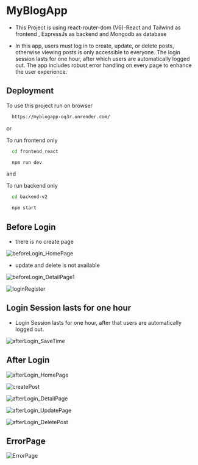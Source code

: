
# MyBlogApp
- This Project is using react-router-dom (V6)-React and Tailwind as frontend , ExpressJs as backend and Mongodb as database 



- In this app, users must log in to create, update, or delete posts, otherwise viewing posts is only accessible to everyone. The login session lasts for one hour, after which users are automatically logged out. The app includes robust error handling on every page to enhance the user experience.


## Deployment

To use this project run on browser

```bash
  https://myblogapp-oq3r.onrender.com/
```

or

To run frontend only
```bash
  cd frontend_react
```
```bash
  npm run dev
```

and

To run backend only
```bash
  cd backend-v2
```
```bash
  npm start
```

## Before Login

- there is no create page
  
![beforeLogin_HomePage](https://github.com/user-attachments/assets/204ad523-006a-4f01-9413-39245691982c)

- update and delete is not available
  
![beforeLogin_DetailPage1](https://github.com/user-attachments/assets/4c5745a0-34ba-4be9-87a8-27b6722708f1)

![loginRegister](https://github.com/user-attachments/assets/250d534b-31bf-4eb3-97c2-978a34a02e77)

## Login Session lasts for one hour

- Login Session lasts for one hour, after that users are automatically logged out.
  
![afterLogin_SaveTime](https://github.com/user-attachments/assets/41b67e95-31a9-4d24-9f5c-41f4134b7e12)

## After Login
![afterLogin_HomePage](https://github.com/user-attachments/assets/6127d30f-628c-4685-bda4-3b4fe3eab3c0)

![createPost](https://github.com/user-attachments/assets/ba6ce68d-af81-4824-9f25-79694687bbda)

![afterLogin_DetailPage](https://github.com/user-attachments/assets/758dd6ae-c2de-4986-9ee3-7be6c6d51ed5)

![afterLogin_UpdatePage](https://github.com/user-attachments/assets/98ceb0c1-8601-48be-a058-0ead42ecc910)

![afterLogin_DeletePost](https://github.com/user-attachments/assets/e6dc08e8-0761-4508-bb18-60473816400d)

## ErrorPage
![ErrorPage](https://github.com/user-attachments/assets/1f1c9bdd-d43e-44f4-8b66-09854b0e800b)
